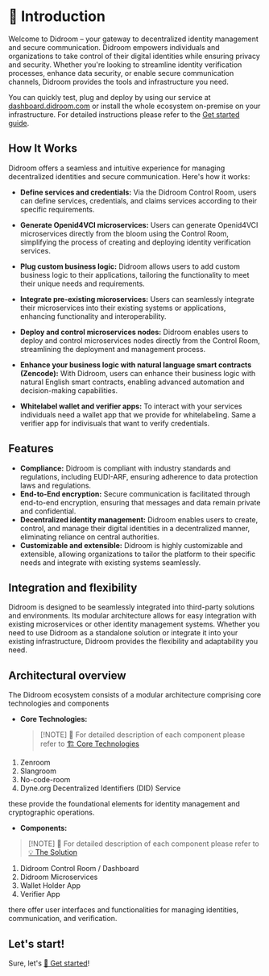 # 📖 Introduction

Welcome to Didroom – your gateway to decentralized identity management and secure communication. Didroom empowers individuals and organizations to take control of their digital identities while ensuring privacy and security.
Whether you're looking to streamline identity verification processes, enhance data security, or enable secure communication channels, Didroom provides the tools and infrastructure you need.

You can quickly test, plug and deploy by using our service at [dashboard.didroom.com](https://dashboard.didroom.com) or install the whole ecosystem on-premise on your infrastructure. For detailed instructions please refer to the [Get started guide](/get_started).

## How It Works

Didroom offers a seamless and intuitive experience for managing decentralized identities and secure communication. Here's how it works:

- **Define services and credentials:** Via the Didroom Control Room, users can define services, credentials, and claims services according to their specific requirements.

- **Generate Openid4VCI microservices:** Users can generate Openid4VCI microservices directly from the bloom using the Control Room, simplifying the process of creating and deploying identity verification services.

- **Plug custom business logic:** Didroom allows users to add custom business logic to their applications, tailoring the functionality to meet their unique needs and requirements.

- **Integrate pre-existing microservices:** Users can seamlessly integrate their microservices into their existing systems or applications, enhancing functionality and interoperability.

- **Deploy and control microservices nodes:** Didroom enables users to deploy and control microservices nodes directly from the Control Room, streamlining the deployment and management process.

- **Enhance your business logic with natural language smart contracts (Zencode):** With Didroom, users can enhance their business logic with natural English smart contracts, enabling advanced automation and decision-making capabilities.

- **Whitelabel wallet and verifier apps:** To interact with your services individuals need a wallet app that we provide for whitelabeling. Same a verifier app for indivisuals that want to verify credentials.

## Features

- **Compliance:** Didroom is compliant with industry standards and regulations, including EUDI-ARF, ensuring adherence to data protection laws and regulations.
- **End-to-End encryption:** Secure communication is facilitated through end-to-end encryption, ensuring that messages and data remain private and confidential.
- **Decentralized identity management:** Didroom enables users to create, control, and manage their digital identities in a decentralized manner, eliminating reliance on central authorities.
- **Customizable and extensible:** Didroom is highly customizable and extensible, allowing organizations to tailor the platform to their specific needs and integrate with existing systems seamlessly.

## Integration and flexibility

Didroom is designed to be seamlessly integrated into third-party solutions and environments. Its modular architecture allows for easy integration with existing microservices or other identity management systems. Whether you need to use Didroom as a standalone solution or integrate it into your existing infrastructure, Didroom provides the flexibility and adaptability you need.

## Architectural overview

The Didroom ecosystem consists of a modular architecture comprising core technologies and components

- **Core Technologies:**
  > [!NOTE] 📑
  > For detailed description of each component please refer to [🏗️ Core Technologies](/core-technologies)

1.  Zenroom
1.  Slangroom
1.  No-code-room
1.  Dyne.org Decentralized Identifiers (DID) Service

these provide the foundational elements for identity management and cryptographic operations.

- **Components:**

> [!NOTE] 📑
> For detailed description of each component please refer to [💡 The Solution](/solution)

1.  Didroom Control Room / Dashboard
1.  Didroom Microservices
1.  Wallet Holder App
1.  Verifier App

there offer user interfaces and functionalities for managing identities, communication, and verification.

## Let's start!

Sure, let's [🏁 Get started](/get_started)!
